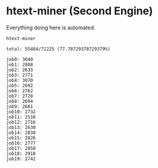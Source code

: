 # htext-miner (Second Engine)

Everything doing here is automated.

```
htext-miner

total: 55404/71225 (77.78729378729379%)

job0: 3040
job1: 2808
job2: 2633
job3: 2771
job4: 3070
job5: 2692
job6: 2762
job7: 2728
job8: 2694
job9: 2661
job10: 2732
job11: 2516
job12: 2716
job13: 2630
job14: 2838
job15: 2826
job16: 2777
job17: 2850
job18: 2918
job19: 2742
```